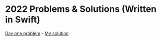 # 2022 Problems & Solutions (Written in Swift)

[Day one problem](https://adventofcode.com/2022/day/1) - [My solution](https://github.com/Majekdor/aoc/blob/master/2022/Sources/Swift2022/Day01.swift)
